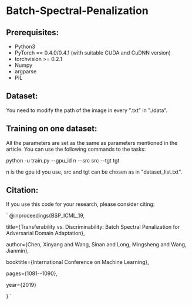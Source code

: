 # Batch-Spectral-Penalization

## Prerequisites:

* Python3
* PyTorch == 0.4.0/0.4.1 (with suitable CUDA and CuDNN version)
* torchvision >= 0.2.1
* Numpy
* argparse
* PIL

## Dataset:

You need to modify the path of the image in every ".txt" in "./data".

## Training on one dataset:

All the parameters are set as the same as parameters mentioned in the article. 
You can use the following commands to the tasks:

python -u train.py --gpu_id n --src src --tgt tgt

n is the gpu id you use, src and tgt can be chosen as in "dataset_list.txt".

## Citation:

If you use this code for your research, please consider citing:

`
@inproceedings{BSP_ICML_19,

  title={Transferability vs. Discriminability: Batch Spectral Penalization for Adversarial Domain Adaptation},

  author={Chen, Xinyang and Wang, Sinan and Long, Mingsheng and Wang, Jianmin},

  booktitle={International Conference on Machine Learning},

  pages={1081--1090},

  year={2019}

}
`
